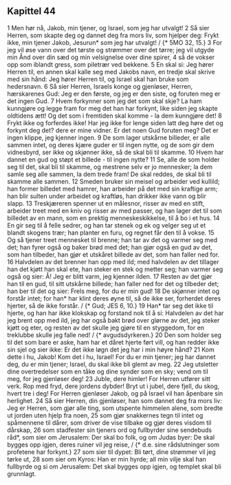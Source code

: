 ## Kapittel 44

1 Men hør nå, Jakob, min tjener, og Israel, som jeg har utvalgt!
2 Så sier Herren, som skapte deg og dannet deg fra mors liv, som hjelper deg: Frykt ikke, min tjener Jakob, Jesurun* som jeg har utvalgt! / {* 5MO 32, 15.}
3 For jeg vil øse vann over det tørste og strømmer over det tørre; jeg vil utgyde min Ånd over din sæd og min velsignelse over dine spirer,
4 så de vokser opp som iblandt gress, som piletrær ved bekkene.
5 En skal si: Jeg hører Herren til, en annen skal kalle seg med Jakobs navn, en tredje skal skrive med sin hånd: Jeg hører Herren til, og Israel skal han bruke som hedersnavn.
6 Så sier Herren, Israels konge og gjenløser, Herren, hærskarenes Gud: Jeg er den første, og jeg er den siste, og foruten meg er det ingen Gud.
7 Hvem forkynner som jeg det som skal skje? La ham kunngjøre og legge fram for meg det han har forkynt, like siden jeg skapte oldtidens ætt! Og det som i fremtiden skal komme - la dem kunngjøre det!
8 Frykt ikke og forferdes ikke! Har jeg ikke for lenge siden latt deg høre det og forkynt deg det? dere er mine vidner. Er det noen Gud foruten meg? Det er ingen klippe, jeg kjenner ingen.
9 De som lager utskårne billeder, er alle sammen intet, og deres kjære guder er til ingen nytte, og de som gir dem vidnesbyrd, ser ikke og skjønner ikke, så de skal bli til skamme.
10 Hvem har dannet en gud og støpt et billede - til ingen nytte?
11 Se, alle de som holder seg til det, skal bli til skamme, og mestrene selv er jo mennesker; la dem samle seg alle sammen, la dem trede fram! De skal reddes, de skal bli til skamme alle sammen.
12 Smeden bruker sin meisel og arbeider ved kullild; han former billedet med hamrer, han arbeider på det med sin kraftige arm; han blir sulten under arbeidet og kraftløs, han drikker ikke vann og blir slapp.
13 Treskjæreren spenner ut en målesnor, risser av med en stift, arbeider treet med en kniv og risser av med passer, og han lager det til som billedet av en mann, som en prektig menneskeskikkelse, til å bo i et hus.
14 En gir seg til å felle sedrer, og han tar stenek og ek og velger seg ut et blandt skogens trær; han planter en furu, og regnet får den til å vokse.
15 Og så tjener treet mennesket til brenne; han tar av det og varmer seg med det; han fyrer også og baker brød med det; han gjør også en gud av det, som han tilbeder, han gjør et utskåret billede av det, som han faller ned for.
16 Halvdelen av det brenner han opp med ild; med halvdelen av det tillager han det kjøtt han skal ete, han steker en stek og metter seg; han varmer seg også og sier: Å! Jeg er blitt varm, jeg kjenner ilden.
17 Resten av det gjør han til en gud, til sitt utskårne billede; han faller ned for det og tilbeder det; han ber til det og sier: Frels meg, for du er min gud!
18 De skjønner intet og forstår intet; for han* har klint deres øyne til, så de ikke ser, forherdet deres hjerter, så de ikke forstår. / {* Gud; JES 6, 10.}
19 Han* tar seg det ikke til hjerte, og han har ikke klokskap og forstand nok til å si: Halvdelen av det har jeg brent opp med ild, jeg har også bakt brød over glørne av det, jeg steker kjøtt og eter, og resten av det skulle jeg gjøre til en styggedom, for en treklubbe skulle jeg falle ned! / {* avgudsdyrkeren.}
20 Den som holder seg til det som bare er aske, ham har et dåret hjerte ført vill, og han redder ikke sin sjel og sier ikke: Er det ikke løgn det jeg har i min høyre hånd?
21 Kom dette i hu, Jakob! Kom det i hu, Israel! For du er min tjener; jeg har dannet deg, du er min tjener; Israel, du skal ikke bli glemt av meg.
22 Jeg utsletter dine overtredelser som en tåke og dine synder som en sky; vend om til meg, for jeg gjenløser deg!
23 Juble, dere himler! For Herren utfører sitt verk. Rop med fryd, dere jordens dybder! Bryt ut i jubel, dere fjell, du skog, hvert tre i deg! For Herren gjenløser Jakob, og på Israel vil han åpenbare sin herlighet.
24 Så sier Herren, din gjenløser, han som dannet deg fra mors liv: Jeg er Herren, som gjør alle ting, som utspente himmelen alene, som bredte ut jorden uten hjelp fra noen,
25 som gjør snakkernes tegn til intet og spåmennene til dårer, som driver de vise tilbake og gjør deres visdom til dårskap,
26 som stadfester sin tjeners ord og fullbyrder sine sendebuds råd*, som sier om Jerusalem: Der skal bo folk, og om Judas byer: De skal bygges opp igjen, deres ruiner vil jeg reise, / {* d.e. sine rådslutninger som profetene har forkynt.}
27 som sier til dypet: Bli tørt, dine strømmer vil jeg tørke ut,
28 som sier om Kyros: Han er min hyrde; all min vilje skal han fullbyrde og si om Jerusalem: Det skal bygges opp igjen, og templet skal bli grunnlagt.
